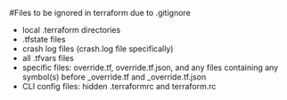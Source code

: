 #Files to be ignored in terraform due to .gitignore
* local .terraform directories
* .tfstate files
* crash log files (crash.log file specifically)
* all .tfvars files
* specific files: override.tf, override.tf.json, and any files containing any symbol(s) before _override.tf and _override.tf.json
* CLI config files: hidden .terraformrc and terraform.rc
